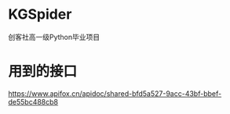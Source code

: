 # KGSpider
创客社高一级Python毕业项目

# 用到的接口
https://www.apifox.cn/apidoc/shared-bfd5a527-9acc-43bf-bbef-de55bc488cb8
